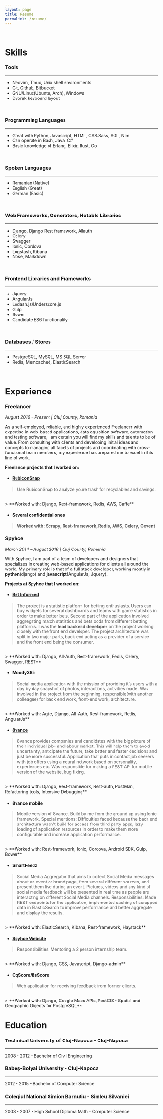 ```yaml
---
layout: page
title: Resume
permalink: /resume/
---
```


<br/>

# Skills <a href="javascript:window.print()"><i class="resume-print icon-print"></i></a>

### Tools
--------

- Neovim, Tmux, Unix shell environments
- Git, Github, Bitbucket
- GNU/Linux(Ubuntu, Arch), Windows
- Dvorak keyboard layout

<br/>

### Programming Languages
------------

- Great with Python, Javascript, HTML, CSS/Sass, SQL, Nim
- Can operate in Bash, Java, C#
- Basic knowledge of Erlang, Elixir, Rust, Go

<br/>

### Spoken Languages
------------

- Romanian (Native)
- English (Great)
- German (Basic)

<br/>

### Web Frameworks, Generators, Notable Libraries
------------

- Django, Django Rest framework, Allauth
- Celery
- Swagger
- Ionic, Cordova
- Logstash, Kibana
- Nose, Markdown

<br/>

### Frontend Libraries and Frameworks
------------------------------------
- Jquery
- AngularJs
- Lodash.js/Underscore.js
- Gulp
- Bower
- Candidate ES6 functionality

<br/>

### Databases / Stores
------------------------------------
- PostgreSQL, MySQL, MS SQL Server
- Redis, Memcached, ElasticSearch

<br/>

# Experience

### Freelancer
*August 2016 – Present | Cluj County, Romania*

As a self-employed, reliable, and highly experienced Freelancer with expertise in web-based applications, data aquisition software, automation and testing software, I am certain you will find my skills and talents to be of value. From consulting with clients and developing initial ideas and concepts to managing all facets of projects and coordinating with cross-functional team members, my experience has prepared me to excel in this line of work. 
<br/>

**Freelance projects that I worked on:**

* #### [RubiconSnap](https://snap.rubiconglobal.com/)
> Use RubiconSnap to analyze youre trash for recyclables and savings.
<br/>
> **Worked with: Django, Rest-framework, Redis, AWS, Caffe**

* #### Several confidential ones
> **Worked with: Scrapy, Rest-framework, Redis, AWS, Celery, Gevent**

### Spyhce
*March 2014 – August 2016 | Cluj County, Romania*

With Spyhce, I am part of a team of developers and designers that specializes in
creating web-based applications for clients all around the world.
My primary role is that of a full stack developer, working mostly in **python**(django)
and **javascript**(AngularJs, Jquery).
<br/>

**Projects at Spyhce that I worked on:**

* #### [Bet Informed](https://betinformed.com/)
> The project is a statistic platform for betting enthusiasts. Users can buy
> widgets for several dashboards and teams with game statistics in order to make
> better bets. Second part of the application involved aggregating match
> statistics and bets odds from different betting platforms.
> I was the **lead backend developer** on the project working closely with the
> front end developer. The project architecture was split in two major parts,
> back end acting as a provider of a service and the front end being the
> consumer.
<br/>
> **Worked with: Django, All-Auth, Rest-framework, Redis, Celery, Swagger, REST**

* #### Moody365
> Social media application with the mission of providing it's users with a day
> by day snapshot of photos, interactions, activities made.
> Was involved in the project from the beginning, responsible(with another colleague)
> for back end work, front-end work, architecture.
<br/>
> **Worked with: Agile, Django, All-Auth, Rest-framework, Redis, AngularJs**

* #### [8vance](https://8vance.com/)
> 8vance provides companies and candidates with the big picture of their
> individual job- and labour market. This will help them to avoid uncertainty,
> anticipate the future, take better and faster decisions and just be more
> successful.
> Application that puts in contact job seekers with job offers using a neural
> network based on personality, experiences etc.
> Was responsible for making a REST API for mobile version of the website, bug fixing.
<br/>
> **Worked with: Django, Rest-framework, Rest-auth, PostMan, Refactoring tools, Intensive Debugging**

* #### 8vance mobile
> Mobile version of 8vance.
> Build by me from the ground up using Ionic framework.
> Special mentions: Difficulties faced because the back end architecture wasn't
> build for access from third party apps, lazy loading of application resources
> in order to make them more configurable and increase application performance.
<br/>
> **Worked with: Rest-framework, Ionic, Cordova, Android SDK, Gulp, Bower**

* #### SmartFeedz
> Social Media Aggregator that aims to collect Social Media messages about
> an event or brand page, from several different sources, and present them live
> during an event. Pictures, videos and any kind of social media feedback will
> be presented in real time as people are interacting on different Social Media
> channels.
> Responsibilities: Made REST endpoints for the application, implemented caching
> of scrapped data in ElasticSearch to improve performance and better aggregate and
> display the results.
<br/>
> **Worked with: ElasticSearch, Kibana, Rest-framework, Haystack**

* #### [Spyhce Website](http://spyhce.com/)
> Responsibilities: Mentoring a 2 person internship team.
<br/>
> **Worked with: Django, CSS, Javascript, Django-admin**

* #### CqScore/BsScore
> Web application for receiving feedback from former clients.
<br/>
> **Worked with: Django, Google Maps APIs, PostGIS - Spatial and Geographic Objects for PostgreSQL**

# Education

### Technical University of Cluj-Napoca - Cluj-Napoca
--------------------------

2008 - 2012 - Bachelor of Civil Engineering

### Babeș-Bolyai University - Cluj-Napoca
--------------------------

2012 - 2015 - Bachelor of Computer Science

### Colegiul National Simion Barnutiu - Simleu Silvaniei
--------------------------

2003 - 2007 - High School Diploma Math - Computer Science
